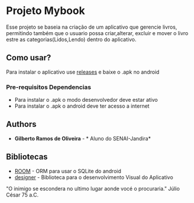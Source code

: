 # Projeto Mybook

Esse projeto se baseia na criação de um aplicativo que gerencie livros,
permitindo também que o usuario possa criar,alterar, excluir e mover o livro estre as categorias(Lidos,Lendo)
dentro do aplicativo.

## Como usar?

Para instalar o aplicativo use [releases](https://github.com/gilberto-009199/MyBooks/releases) e baixe o .apk no android

### Pre-requisitos Dependencias

* Para instalar o .apk o modo desenvolvedor deve estar ativo
* Para instalar o .apk o android deve ter acesso a internet

## Authors

* **Gilberto Ramos de Oliveira** - * Aluno do SENAI-Jandira*

## Bibliotecas

* [ROOM](https://developer.android.com/topic/libraries/architecture/room) - ORM para usar o SQLite do android
* [designer](https://developer.android.com/design/) - Biblioteca para o desenvolvimento Visual do Aplicativo


"O inimigo se escondera no ultimo lugar aonde vocé o procuraria."
Júlio César 75 a.C.
